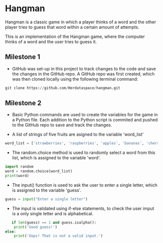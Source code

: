 # Hangman
Hangman is a classic game in which a player thinks of a word and the other player tries to guess that word within a certain amount of attempts.

This is an implementation of the Hangman game, where the computer thinks of a word and the user tries to guess it. 

## Milestone 1

- GitHub was set-up in this project to track changes to the code and save the changes in the GitHub repo. A GitHub repo was first created, which was then cloned locally using the following terminal command:

```python
git clone https://github.com/Herdataspace/hangman.git
```

## Milestone 2

- Basic Python commands are used to create the variables for the game in a Python file. Each addition to the Python script is commited and pushed to the GitHub repo to save and track the changes. 

- A list of strings of five fruits are asigned to the variable 'word_list'

```python
word_list = ['strawberries', 'raspberries', 'apples', 'bananas', 'cherries']
```

- The random.choice method is used to randomly select a word from this list, which is assigned to the variable 'word'.

```python
import random
word = random.choice(word_list)
print(word)
```

- The input() function is used to ask the user to enter a single letter, which is assigned to the variable 'guess'.

```python
guess = input("Enter a single letter")
```

- The input is validated using if-else statements, to check the user imput is a only single letter and is alphabetical. 

```python
   if len(guess) == 1 and guess.isalpha():
    print('Good guess!')
else:
    print('Oops! That is not a valid input.')
```

